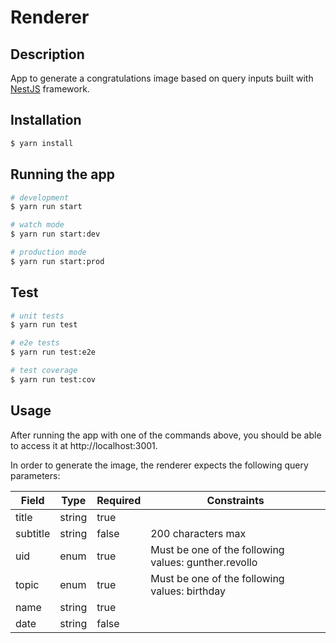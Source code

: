 # Renderer
## Description

App to generate a congratulations image based on query inputs built with [NestJS](https://github.com/nestjs/nest) framework.
## Installation

```bash
$ yarn install
```

## Running the app

```bash
# development
$ yarn run start

# watch mode
$ yarn run start:dev

# production mode
$ yarn run start:prod
```

## Test

```bash
# unit tests
$ yarn run test

# e2e tests
$ yarn run test:e2e

# test coverage
$ yarn run test:cov
```

## Usage

After running the app with one of the commands above, you should be able to access it at http://localhost:3001.

In order to generate the image, the renderer expects the following query parameters:

| Field    | Type   | Required | Constraints                                          |
|----------|--------|----------|------------------------------------------------------|
| title    | string | true     |                                                      |
| subtitle | string | false    | 200 characters max                                   |
| uid      | enum   | true     | Must be one of the following values: gunther.revollo |
| topic    | enum   | true     | Must be one of the following values: birthday        |
| name     | string | true     |                                                      |
| date     | string | false    |                                                      |
